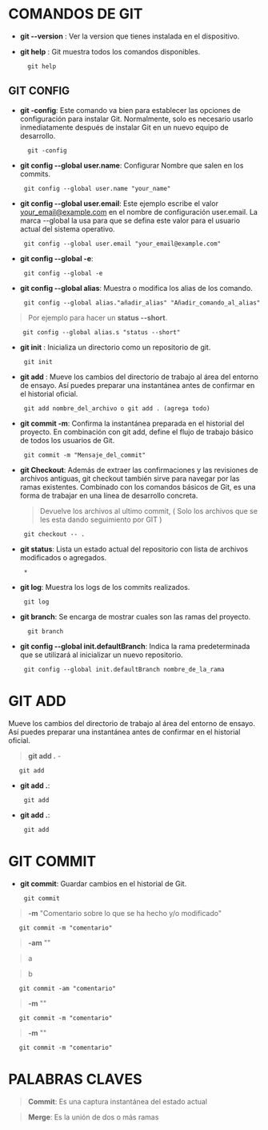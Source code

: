 # **COMANDOS DE GIT**
* **git --version** : Ver la version que tienes instalada en el dispositivo.

* **git help** : Git muestra todos los comandos disponibles.

        git help

## **GIT CONFIG**

* **git -config**: Este comando va bien para establecer las opciones de configuración para instalar Git. Normalmente, solo es necesario usarlo inmediatamente después de instalar Git en un nuevo equipo de desarrollo.

        git -config

 * **git config --global user.name**: Configurar Nombre que salen en los commits.

        git config --global user.name "your_name"

 * **git config --global user.email**: Este ejemplo escribe el valor your_email@example.com en el nombre de configuración user.email. La marca --global la usa para que se defina este valor para el usuario actual del sistema operativo.

        git config --global user.email "your_email@example.com"

 * **git config --global -e**: 

        git config --global -e

 * **git config --global alias**:   Muestra o modifica los alias de los comando.

        git config --global alias."añadir_alias" "Añadir_comando_al_alias" 

>Por ejemplo para hacer un **status --short**.

        git config --global alias.s "status --short"

 * **git init** : Inicializa un directorio como un  repositorio de git.

        git init

 * **git add** : Mueve los cambios del directorio de trabajo al área del entorno de ensayo. Así puedes preparar una instantánea antes de confirmar en el historial oficial.

        git add nombre_del_archivo o git add . (agrega todo)

 * **git commit -m**: Confirma la instantánea preparada en el historial del proyecto. En combinación con git add, define el flujo de trabajo básico de todos los usuarios de Git.

        git commit -m "Mensaje_del_commit"

 * **git Checkout**: Además de extraer las confirmaciones y las revisiones de archivos antiguas, git checkout también sirve para navegar por las ramas existentes. Combinado con los comandos básicos de Git, es una forma de trabajar en una línea de desarrollo concreta.
    > Devuelve los archivos al ultimo commit, ( Solo los archivos que se les esta dando seguimiento por GIT )

        git checkout -- .


 * **git status**: Lista un estado actual del repositorio con lista de archivos modificados o agregados.

        * 


 * **git log**: Muestra los logs de los commits realizados.

        git log 

    
 * **git branch**: Se encarga de mostrar cuales son las ramas del proyecto.

         git branch

    
 * **git config --global init.defaultBranch**: Indica la rama predeterminada que se utilizará al inicializar un nuevo repositorio.

        git config --global init.defaultBranch nombre_de_la_rama
    
# **GIT ADD**

Mueve los cambios del directorio de trabajo al área del entorno de ensayo. Así puedes preparar una instantánea antes de confirmar en el historial oficial.

> **git add .** -    
       
       git add

* **git add .**:     

       git add

* **git add .**:     

       git add


# **GIT COMMIT**

* **git commit**: Guardar cambios en el historial de Git.

       git commit
       
>  **-m**  "Comentario sobre lo que se ha hecho y/o modificado"

       git commit -m "comentario"
       
>  **-am**  ""

> a

> b

       git commit -am "comentario"
       
>  **-m**  ""

       git commit -m "comentario"
                
>  **-m**  ""

       git commit -m "comentario"
         
<!--     
 * ****: 

         #
    
 * ****: 

         #
    
 * ****: 

         #
    
 * ****: 

         #
    
 * ****: 

         # -->


         

    

# **PALABRAS CLAVES**

> **Commit**: Es una captura instantánea del estado actual

> **Merge**: Es la unión de dos o más ramas

